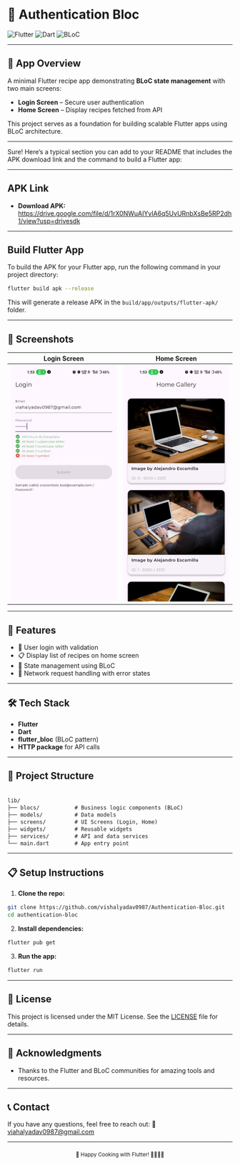 # 🍳 Authentication Bloc

<div align="start">
  <img src="https://img.shields.io/badge/Flutter-02569B?style=for-the-badge&logo=flutter&logoColor=white" alt="Flutter" />
  <img src="https://img.shields.io/badge/Dart-0175C2?style=for-the-badge&logo=dart&logoColor=white" alt="Dart" />
  <img src="https://img.shields.io/badge/BLoC-F79232?style=for-the-badge&logo=bloc&logoColor=white" alt="BLoC" />
</div>

---

## 📱 App Overview

A minimal Flutter recipe app demonstrating **BLoC state management** with two main screens:

- **Login Screen** – Secure user authentication  
- **Home Screen** – Display recipes fetched from API

This project serves as a foundation for building scalable Flutter apps using BLoC architecture.

---

Sure! Here’s a typical section you can add to your README that includes the APK download link and the command to build a Flutter app:

---

## APK Link

* **Download APK:** https://drive.google.com/file/d/1rX0NWuAIYyIA6q5UvURnbXsBe5RP2dh1/view?usp=drivesdk

---

## Build Flutter App

To build the APK for your Flutter app, run the following command in your project directory:

```bash
flutter build apk --release
```

This will generate a release APK in the `build/app/outputs/flutter-apk/` folder.

---



## 📸 Screenshots

| Login Screen | Home Screen |
|--------------|-------------|
| ![Login](./assets/images/LoginScreen.jpg) | ![Home](./assets/images/HomeScreen.jpg) |

---

## 🚀 Features

- 🔐 User login with validation  
- 📋 Display list of recipes on home screen  
- 🔄 State management using BLoC  
- 📶 Network request handling with error states

---

## 🛠️ Tech Stack

- **Flutter**  
- **Dart**  
- **flutter_bloc** (BLoC pattern)  
- **HTTP package** for API calls  

---

## 📂 Project Structure

```

lib/
├── blocs/           # Business logic components (BLoC)
├── models/          # Data models
├── screens/         # UI Screens (Login, Home)
├── widgets/         # Reusable widgets
├── services/        # API and data services
└── main.dart        # App entry point

````

---

## 📋 Setup Instructions

1. **Clone the repo:**

```bash
git clone https://github.com/vishalyadav0987/Authentication-Bloc.git
cd authentication-bloc
````

2. **Install dependencies:**

```bash
flutter pub get
```

3. **Run the app:**

```bash
flutter run
```

---

## 📄 License

This project is licensed under the MIT License. See the [LICENSE](LICENSE) file for details.

---

## 🙏 Acknowledgments

* Thanks to the Flutter and BLoC communities for amazing tools and resources.

---

## 📞 Contact

If you have any questions, feel free to reach out:
📧 [viahalyadav0987@gmail.com](mailto:viahalyadav0987@gmail.co)

---

<div align="center">
  <sub>🍳 Happy Cooking with Flutter! 👨‍🍳👩‍🍳</sub>
</div>
